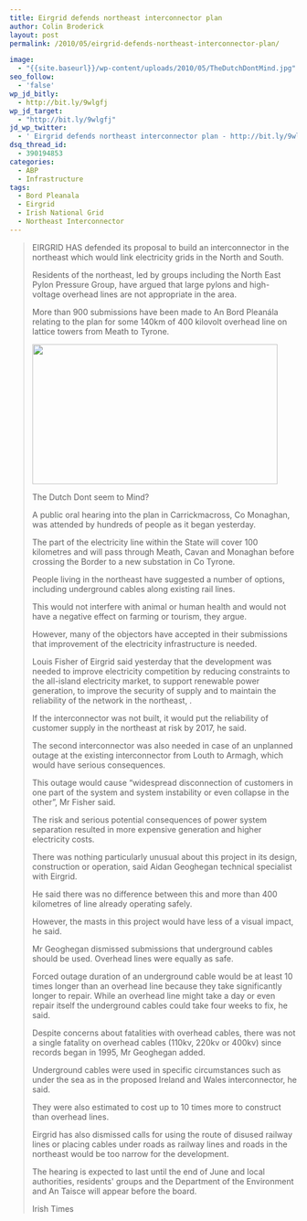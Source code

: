 ```yaml
---
title: Eirgrid defends northeast interconnector plan
author: Colin Broderick
layout: post
permalink: /2010/05/eirgrid-defends-northeast-interconnector-plan/

image:
  - "{{site.baseurl}}/wp-content/uploads/2010/05/TheDutchDontMind.jpg"
seo_follow:
  - 'false'
wp_jd_bitly:
  - http://bit.ly/9wlgfj
wp_jd_target:
  - "http://bit.ly/9wlgfj"
jd_wp_twitter:
  - ' Eirgrid defends northeast interconnector plan - http://bit.ly/9wlgfj'
dsq_thread_id:
  - 390194853
categories:
  - ABP
  - Infrastructure
tags:
  - Bord Pleanala
  - Eirgrid
  - Irish National Grid
  - Northeast Interconnector
---
```

> EIRGRID HAS defended its proposal to build an interconnector in the northeast which would link electricity grids in the North and South.
> 
> Residents of the northeast, led by groups including the North East Pylon Pressure Group, have argued that large pylons and high-voltage overhead lines are not appropriate in the area.
> 
> More than 900 submissions have been made to An Bord Pleanála relating to the plan for some 140km of 400 kilovolt overhead line on lattice towers from Meath to Tyrone.  
> <!--more-->
> 
> <div id="attachment_708" class="wp-caption aligncenter" style="width: 439px">
>   <a href="{{site.baseurl}}/wp-content/uploads/2010/05/TheDutchDontMind1.jpg"><img class="size-full wp-image-708  " title="The Dutch Dont Mind?" src="{{site.baseurl}}/wp-content/uploads/2010/05/TheDutchDontMind1.jpg" alt="" width="429" height="245" /></a><p class="wp-caption-text">
>     The Dutch Dont seem to Mind?
>   </p>
> </div>
> 
> A public oral hearing into the plan in Carrickmacross, Co Monaghan, was attended by hundreds of people as it began yesterday.
> 
> The part of the electricity line within the State will cover 100 kilometres and will pass through Meath, Cavan and Monaghan before crossing the Border to a new substation in Co Tyrone.
> 
> People living in the northeast have suggested a number of options, including underground cables along existing rail lines.
> 
> This would not interfere with animal or human health and would not have a negative effect on farming or tourism, they argue.
> 
> However, many of the objectors have accepted in their submissions that improvement of the electricity infrastructure is needed.
> 
> Louis Fisher of Eirgrid said yesterday that the development was needed to improve electricity competition by reducing constraints to the all-island electricity market, to support renewable power generation, to improve the security of supply and to maintain the reliability of the network in the northeast, .
> 
> If the interconnector was not built, it would put the reliability of customer supply in the northeast at risk by 2017, he said.
> 
> The second interconnector was also needed in case of an unplanned outage at the existing interconnector from Louth to Armagh, which would have serious consequences.
> 
> This outage would cause “widespread disconnection of customers in one part of the system and system instability or even collapse in the other”, Mr Fisher said.
> 
> The risk and serious potential consequences of power system separation resulted in more expensive generation and higher electricity costs.
> 
> There was nothing particularly unusual about this project in its design, construction or operation, said Aidan Geoghegan technical specialist with Eirgrid.
> 
> He said there was no difference between this and more than 400 kilometres of line already operating safely.
> 
> However, the masts in this project would have less of a visual impact, he said.
> 
> Mr Geoghegan dismissed submissions that underground cables should be used. Overhead lines were equally as safe.
> 
> Forced outage duration of an underground cable would be at least 10 times longer than an overhead line because they take significantly longer to repair. While an overhead line might take a day or even repair itself the underground cables could take four weeks to fix, he said.
> 
> Despite concerns about fatalities with overhead cables, there was not a single fatality on overhead cables (110kv, 220kv or 400kv) since records began in 1995, Mr Geoghegan added.
> 
> Underground cables were used in specific circumstances such as under the sea as in the proposed Ireland and Wales interconnector, he said.
> 
> They were also estimated to cost up to 10 times more to construct than overhead lines.
> 
> Eirgrid has also dismissed calls for using the route of disused railway lines or placing cables under roads as railway lines and roads in the northeast would be too narrow for the development.
> 
> The hearing is expected to last until the end of June and local authorities, residents' groups and the Department of the Environment and An Taisce will appear before the board.
> 
> Irish Times

